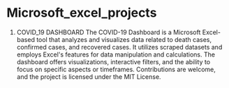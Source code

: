 # Microsoft_excel_projects

1. COVID_19 DASHBOARD
The COVID-19 Dashboard is a Microsoft Excel-based tool that analyzes and visualizes data related to death cases, confirmed cases, and recovered cases. It utilizes scraped datasets and employs Excel's features for data manipulation and calculations. The dashboard offers visualizations, interactive filters, and the ability to focus on specific aspects or timeframes. Contributions are welcome, and the project is licensed under the MIT License.
